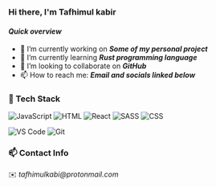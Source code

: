  ### Hi there, I'm Tafhimul kabir
 
 #### _Quick overview_
 
- 🔭 I’m currently working on _**Some of my personal project**_
- 🌱 I’m currently learning _**Rust programming language**_
- 👯 I’m looking to collaborate on _**GitHub**_
- 📫 How to reach me: _**Email and  socials linked below**_


### 💼 Tech Stack

![JavaScript](https://img.shields.io/badge/-javascript-F7DF1E?&style=for-the-badge&logo=javascript&logoColor=black) ![HTML](https://img.shields.io/badge/HTML5-E34F26?style=for-the-badge&logo=html5&logoColor=white) ![React](https://img.shields.io/badge/-PHP-grey?&style=for-the-badge&logo=php&logoColor=61DAFB) ![SASS](https://img.shields.io/badge/Sass-CC6699?style=for-the-badge&logo=sass&logoColor=white) ![CSS](https://img.shields.io/badge/-css3-1572B6?&style=for-the-badge&logo=css3&logoColor=white)

![VS Code](https://img.shields.io/badge/-VSCode-007ACC?&style=for-the-badge&logo=visual-studio-code&logoColor=white) ![Git](https://img.shields.io/badge/-Git-F05032?&style=for-the-badge&logo=git&logoColor=white)

### 📫 Contact Info
✉️ _tafhimulkabi@protonmail.com_  
